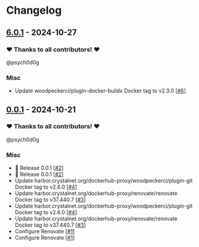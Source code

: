 # Changelog

## [6.0.1](https://github.com/CrystalNET-org/grpc-ffmpeg/releases/tag/6.0.1) - 2024-10-27

### ❤️ Thanks to all contributors! ❤️

@psych0d0g

### Misc

- Update woodpeckerci/plugin-docker-buildx Docker tag to v2.3.0 [[#6](https://github.com/CrystalNET-org/grpc-ffmpeg/pull/6)]

## [0.0.1](https://github.com/CrystalNET-org/grpc-ffmpeg/releases/tag/0.0.1) - 2024-10-21

### ❤️ Thanks to all contributors! ❤️

@psych0d0g

### Misc

- 🎉 Release 0.0.1 [[#2](https://github.com/CrystalNET-org/grpc-ffmpeg/pull/2)]
- 🎉 Release 0.0.1 [[#2](https://github.com/CrystalNET-org/grpc-ffmpeg/pull/2)]
- Update harbor.crystalnet.org/dockerhub-proxy/woodpeckerci/plugin-git Docker tag to v2.6.0 [[#4](https://github.com/CrystalNET-org/grpc-ffmpeg/pull/4)]
- Update harbor.crystalnet.org/dockerhub-proxy/renovate/renovate Docker tag to v37.440.7 [[#3](https://github.com/CrystalNET-org/grpc-ffmpeg/pull/3)]
- Update harbor.crystalnet.org/dockerhub-proxy/woodpeckerci/plugin-git Docker tag to v2.6.0 [[#4](https://github.com/CrystalNET-org/grpc-ffmpeg/pull/4)]
- Update harbor.crystalnet.org/dockerhub-proxy/renovate/renovate Docker tag to v37.440.7 [[#3](https://github.com/CrystalNET-org/grpc-ffmpeg/pull/3)]
- Configure Renovate [[#1](https://github.com/CrystalNET-org/grpc-ffmpeg/pull/1)]
- Configure Renovate [[#1](https://github.com/CrystalNET-org/grpc-ffmpeg/pull/1)]
